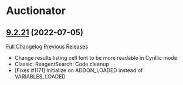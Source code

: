 # Auctionator

## [9.2.21](https://github.com/Auctionator/Auctionator/tree/9.2.21) (2022-07-05)
[Full Changelog](https://github.com/Auctionator/Auctionator/compare/9.2.20...9.2.21) [Previous Releases](https://github.com/Auctionator/Auctionator/releases)

- Change results listing cell font to be more readable in Cyrillic mode  
- Classic: ReagentSearch: Code cleanup  
- [Fixes #1171] Initialize on ADDON\_LOADED instead of VARIABLES\_LOADED  
